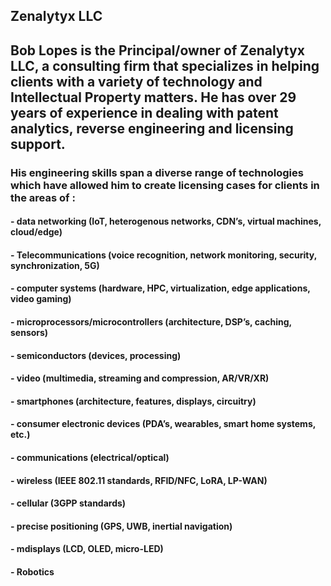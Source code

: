 ## Zenalytyx LLC
## Bob Lopes is the Principal/owner of Zenalytyx LLC, a consulting firm that specializes in helping clients with a variety of technology and Intellectual Property matters. He has over 29 years of experience in dealing with patent analytics, reverse engineering and licensing support. 

### His engineering skills span a diverse range of technologies which have allowed him to create licensing cases for clients in the areas of : 
#### - data networking (IoT, heterogenous networks, CDN’s, virtual machines, cloud/edge) 
#### - Telecommunications (voice recognition, network monitoring, security, synchronization, 5G)
#### - computer systems (hardware, HPC, virtualization, edge applications, video gaming)
#### - microprocessors/microcontrollers (architecture, DSP’s, caching, sensors)
#### - semiconductors (devices, processing) 
#### - video (multimedia, streaming and compression, AR/VR/XR) 
#### - smartphones (architecture, features, displays, circuitry)
#### - consumer electronic devices (PDA’s, wearables, smart home systems, etc.) 
#### - communications (electrical/optical)
#### - wireless (IEEE 802.11 standards, RFID/NFC, LoRA, LP-WAN)
#### - cellular (3GPP standards) 
#### - precise positioning (GPS, UWB, inertial navigation) 
#### - mdisplays (LCD, OLED, micro-LED)
#### - Robotics 
